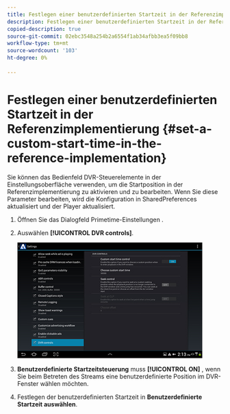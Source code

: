 ```yaml
---
title: Festlegen einer benutzerdefinierten Startzeit in der Referenzimplementierung
description: Festlegen einer benutzerdefinierten Startzeit in der Referenzimplementierung
copied-description: true
source-git-commit: 02ebc3548a254b2a6554f1ab34afbb3ea5f09bb8
workflow-type: tm+mt
source-wordcount: '103'
ht-degree: 0%

---
```


# Festlegen einer benutzerdefinierten Startzeit in der Referenzimplementierung {#set-a-custom-start-time-in-the-reference-implementation}

Sie können das Bedienfeld DVR-Steuerelemente in der Einstellungsoberfläche verwenden, um die Startposition in der Referenzimplementierung zu aktivieren und zu bearbeiten. Wenn Sie diese Parameter bearbeiten, wird die Konfiguration in SharedPreferences aktualisiert und der Player aktualisiert.

1. Öffnen Sie das Dialogfeld Primetime-Einstellungen .
1. Auswählen **[!UICONTROL DVR controls]**.

   <!--<a id="fig_5C7A4E8F0390404F97E667364DB8B0A6"></a>-->

   ![](assets/dvr-configuration.jpg)

1. **Benutzerdefinierte Startzeitsteuerung** muss **[!UICONTROL ON]** , wenn Sie beim Betreten des Streams eine benutzerdefinierte Position im DVR-Fenster wählen möchten.
1. Festlegen der benutzerdefinierten Startzeit in **Benutzerdefinierte Startzeit auswählen**.
